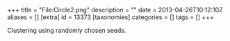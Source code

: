 +++
title = "File:Circle2.png"
description = ""
date = 2013-04-26T10:12:10Z
aliases = []
[extra]
id = 13373
[taxonomies]
categories = []
tags = []
+++

Clustering using randomly chosen seeds.
